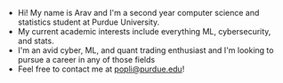 - Hi! My name is Arav and I'm a second year computer science and statistics student at Purdue University.
- My current academic interests include everything ML, cybersecurity, and stats. 
- I'm an avid cyber, ML, and quant trading enthusiast and I'm looking to pursue a career in any of those fields
- Feel free to contact me at popli@purdue.edu!

<!---
aravpopli/aravpopli is a ✨ special ✨ repository because its `README.md` (this file) appears on your GitHub profile.
You can click the Preview link to take a look at your changes.
--->
